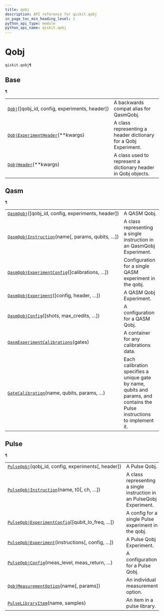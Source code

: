 ```yaml
---
title: qobj
description: API reference for qiskit.qobj
in_page_toc_min_heading_level: 1
python_api_type: module
python_api_name: qiskit.qobj
---
```


<span id="module-qiskit.qobj" />

<span id="qiskit-qobj" />

# Qobj

<span id="module-qiskit.qobj" />

`qiskit.qobj¶`

## Base

<span id="module-qiskit.qobj" />

`¶`

|                                                                                                                                            |                                                                 |
| ------------------------------------------------------------------------------------------------------------------------------------------ | --------------------------------------------------------------- |
| [`Qobj`](qiskit.qobj.Qobj#qiskit.qobj.Qobj "qiskit.qobj.Qobj")(\[qobj\_id, config, experiments, header])                                   | A backwards compat alias for QasmQobj.                          |
| [`QobjExperimentHeader`](qiskit.qobj.QobjExperimentHeader#qiskit.qobj.QobjExperimentHeader "qiskit.qobj.QobjExperimentHeader")(\*\*kwargs) | A class representing a header dictionary for a Qobj Experiment. |
| [`QobjHeader`](qiskit.qobj.QobjHeader#qiskit.qobj.QobjHeader "qiskit.qobj.QobjHeader")(\*\*kwargs)                                         | A class used to represent a dictionary header in Qobj objects.  |

## Qasm

<span id="module-qiskit.qobj" />

`¶`

|                                                                                                                                                                    |                                                                                                                           |
| ------------------------------------------------------------------------------------------------------------------------------------------------------------------ | ------------------------------------------------------------------------------------------------------------------------- |
| [`QasmQobj`](qiskit.qobj.QasmQobj#qiskit.qobj.QasmQobj "qiskit.qobj.QasmQobj")(\[qobj\_id, config, experiments, header])                                           | A QASM Qobj.                                                                                                              |
| [`QasmQobjInstruction`](qiskit.qobj.QasmQobjInstruction#qiskit.qobj.QasmQobjInstruction "qiskit.qobj.QasmQobjInstruction")(name\[, params, qubits, …])             | A class representing a single instruction in an QasmQobj Experiment.                                                      |
| [`QasmQobjExperimentConfig`](qiskit.qobj.QasmQobjExperimentConfig#qiskit.qobj.QasmQobjExperimentConfig "qiskit.qobj.QasmQobjExperimentConfig")(\[calibrations, …]) | Configuration for a single QASM experiment in the qobj.                                                                   |
| [`QasmQobjExperiment`](qiskit.qobj.QasmQobjExperiment#qiskit.qobj.QasmQobjExperiment "qiskit.qobj.QasmQobjExperiment")(\[config, header, …])                       | A QASM Qobj Experiment.                                                                                                   |
| [`QasmQobjConfig`](qiskit.qobj.QasmQobjConfig#qiskit.qobj.QasmQobjConfig "qiskit.qobj.QasmQobjConfig")(\[shots, max\_credits, …])                                  | A configuration for a QASM Qobj.                                                                                          |
| [`QasmExperimentCalibrations`](qiskit.qobj.QasmExperimentCalibrations#qiskit.qobj.QasmExperimentCalibrations "qiskit.qobj.QasmExperimentCalibrations")(gates)      | A container for any calibrations data.                                                                                    |
| [`GateCalibration`](qiskit.qobj.GateCalibration#qiskit.qobj.GateCalibration "qiskit.qobj.GateCalibration")(name, qubits, params, …)                                | Each calibration specifies a unique gate by name, qubits and params, and contains the Pulse instructions to implement it. |

## Pulse

<span id="module-qiskit.qobj" />

`¶`

|                                                                                                                                                                           |                                                                       |
| ------------------------------------------------------------------------------------------------------------------------------------------------------------------------- | --------------------------------------------------------------------- |
| [`PulseQobj`](qiskit.qobj.PulseQobj#qiskit.qobj.PulseQobj "qiskit.qobj.PulseQobj")(qobj\_id, config, experiments\[, header])                                              | A Pulse Qobj.                                                         |
| [`PulseQobjInstruction`](qiskit.qobj.PulseQobjInstruction#qiskit.qobj.PulseQobjInstruction "qiskit.qobj.PulseQobjInstruction")(name, t0\[, ch, …])                        | A class representing a single instruction in an PulseQobj Experiment. |
| [`PulseQobjExperimentConfig`](qiskit.qobj.PulseQobjExperimentConfig#qiskit.qobj.PulseQobjExperimentConfig "qiskit.qobj.PulseQobjExperimentConfig")(\[qubit\_lo\_freq, …]) | A config for a single Pulse experiment in the qobj.                   |
| [`PulseQobjExperiment`](qiskit.qobj.PulseQobjExperiment#qiskit.qobj.PulseQobjExperiment "qiskit.qobj.PulseQobjExperiment")(instructions\[, config, …])                    | A Pulse Qobj Experiment.                                              |
| [`PulseQobjConfig`](qiskit.qobj.PulseQobjConfig#qiskit.qobj.PulseQobjConfig "qiskit.qobj.PulseQobjConfig")(meas\_level, meas\_return, …)                                  | A configuration for a Pulse Qobj.                                     |
| [`QobjMeasurementOption`](qiskit.qobj.QobjMeasurementOption#qiskit.qobj.QobjMeasurementOption "qiskit.qobj.QobjMeasurementOption")(name\[, params])                       | An individual measurement option.                                     |
| [`PulseLibraryItem`](qiskit.qobj.PulseLibraryItem#qiskit.qobj.PulseLibraryItem "qiskit.qobj.PulseLibraryItem")(name, samples)                                             | An item in a pulse library.                                           |

